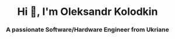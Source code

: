 <h1 align="center">Hi 👋, I'm Oleksandr Kolodkin</h1>
<h3 align="center">A passionate Software/Hardware Engineer from Ukriane</h3>
